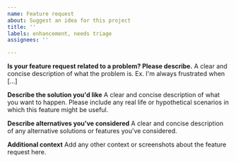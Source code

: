 ```yaml
---
name: Feature request
about: Suggest an idea for this project
title: ''
labels: enhancement, needs triage
assignees: ''

---
```


**Is your feature request related to a problem? Please describe.**
A clear and concise description of what the problem is. Ex. I'm always frustrated when [...]

**Describe the solution you'd like**
A clear and concise description of what you want to happen. Please include any real life or hypothetical scenarios in which this feature might be useful.

**Describe alternatives you've considered**
A clear and concise description of any alternative solutions or features you've considered.

**Additional context**
Add any other context or screenshots about the feature request here.

